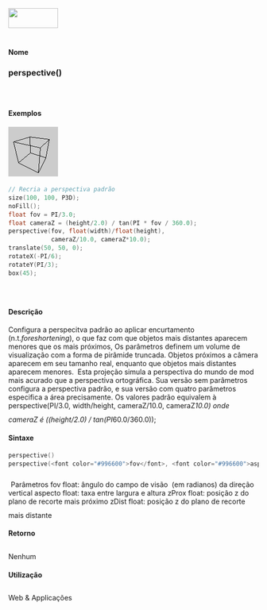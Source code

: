 <img height="40" src="../images/1pix.gif" width="100"/>
<img height="1" src="../images/1pix.gif" width="20"/>
<img height="1" src="../images/1pix.gif" width="555"/>

#### Nome
### perspective()
<img height="25" src="../images/1pix.gif" width="1"/>

#### Exemplos
<img border="0" height="100" src="media/perspective_.gif" width="100"/>

```pde
// Recria a perspectiva padrão
size(100, 100, P3D); 
noFill(); 
float fov = PI/3.0; 
float cameraZ = (height/2.0) / tan(PI * fov / 360.0); 
perspective(fov, float(width)/float(height), 
            cameraZ/10.0, cameraZ*10.0); 
translate(50, 50, 0); 
rotateX(-PI/6); 
rotateY(PI/3); 
box(45); 

```
<img height="25" src="../images/1pix.gif" width="1"/>

#### Descrição
Configura a perspecitva padrão ao aplicar encurtamento (n.t.*foreshortening*),
o que faz com que objetos mais distantes aparecem menores que os mais
próximos, Os parâmetros definem um volume de
visualização com a forma de pirâmide truncada.
Objetos próximos a câmera aparecem em seu tamanho real,
enquanto que objetos mais distantes aparecem menores.  Esta
projeção simula a perspectiva do mundo de mod mais
acurado que a perspectiva ortográfica. Sua versão sem
parâmetros configura a perspectiva padrão, e sua
versão com quatro parâmetros especifica a área
precisamente. Os valores padrão equivalem à perspective(PI/3.0, width/height, cameraZ/10.0, cameraZ*10.0) onde cameraZ é ((height/2.0) / tan(PI*60.0/360.0));
<img height="25" src="../images/1pix.gif" width="1"/>

#### Sintaxe
```pde
perspective()
perspective(<font color="#996600">fov</font>, <font color="#996600">aspecto</font>, <font color="#996600">zProx</font>, <font color="#996600">zDist</font>)

```
<img height="25" src="../images/1pix.gif" width="1"/>
Parâmetros
fov
float: ângulo do campo de visão  (em radianos) da direção vertical
aspecto
float: taxa entre largura e altura
zProx
float: posição z do plano de recorte mais próximo
zDist
float: posição z do plano de recorte mais distante
<img height="25" src="../images/1pix.gif" width="1"/>

#### Retorno

	
Nenhum
<img height="25" src="../images/1pix.gif" width="1"/>

#### Utilização

	
Web & Applicações
<img height="25" src="../images/1pix.gif" width="1"/>
